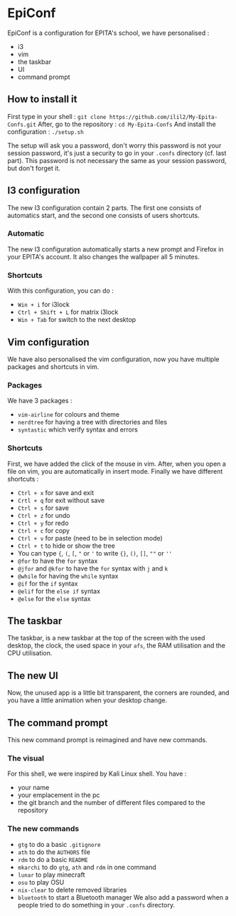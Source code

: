# EpiConf

EpiConf is a configuration for EPITA's school, we have personalised :
 - i3
 - vim
 - the taskbar
 - UI
 - command prompt
 
## How to install it

First type in your shell :
`git clone https://github.com/ilil2/My-Epita-Confs.git`
After, go to the repository :
`cd My-Epita-Confs`
And install the configuration :
`./setup.sh`

The setup will ask you a password, don't worry this password is not your session password, it's just a security to go in your `.confs` directory (cf. last part). This password is not necessary the same as your session password, but don't forget it.

## I3 configuration 

The new I3 configuration contain 2 parts. The first one consists of automatics start, and the second one consists of users shortcuts.

### Automatic
The new I3 configuration automatically starts a new prompt and Firefox in your EPITA's account. It also changes the wallpaper all 5 minutes.

### Shortcuts
With this configuration, you can do :
- `Win + i` for i3lock
- `Ctrl + Shift + L` for matrix i3lock
- `Win + Tab` for switch to the next desktop

## Vim configuration
We have also personalised the vim configuration, now you have multiple packages and shortcuts in vim.

### Packages
We have 3 packages :
- `vim-airline` for colours and theme
- `nerdtree` for having a tree with directories and files
- `syntastic` which verify syntax and errors

### Shortcuts
First, we have added the click of the mouse in vim. After, when you open a file on vim, you are automatically in insert mode. Finally we have different shortcuts :
- `Ctrl + x` for save and exit
- `Crtl + q` for exit without save
- `Ctrl + s` for save
- `Ctrl + z` for undo
- `Ctrl + y` for redo
- `Ctrl + c` for copy
- `Ctrl + v` for paste (need to be in selection mode)
- `Ctrl + t` to hide or show the tree
- You can type `{`, `(`, `[`, `"` or `'` to write `{}`, `()`, `[]`, `""` or `''`
- `@for` to have the `for` syntax
- `@jfor` and `@kfor` to have the `for` syntax with `j` and `k`
- `@while` for having the `while` syntax
- `@if` for the `if` syntax
- `@elif` for the `else if` syntax
- `@else` for the `else` syntax

## The taskbar

The taskbar, is a new taskbar at the top of the screen with the used desktop, the clock, the used space in your `afs`, the RAM utilisation and the CPU utilisation.

## The new UI

Now, the unused app is a little bit transparent, the corners are rounded, and you have a little animation when your desktop change.

## The command prompt
This new command prompt is reimagined and have new commands.

### The visual
For this shell, we were inspired by Kali Linux shell. You have :
- your name
- your emplacement in the pc
- the git branch and the number of different files compared to the repository

### The new commands
- `gtg` to do a basic `.gitignore`
- `ath` to do the `AUTHORS` file
- `rdm` to do a basic `README`
- `mkarchi` to do `gtg`, `ath` and `rdm` in one command
- `lunar` to play minecraft
- `osu` to play OSU
- `nix-clear` to delete removed libraries
- `bluetooth` to start a Bluetooth manager
We also add a password when a people tried to do something in your `.confs` directory.